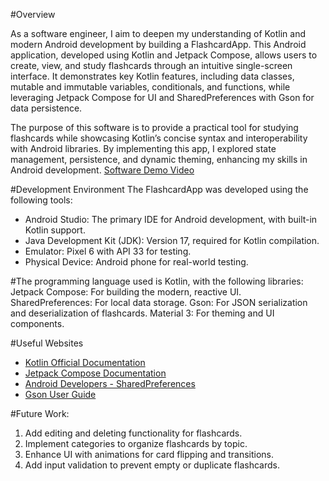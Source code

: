 #Overview

As a software engineer, I aim to deepen my understanding of Kotlin and modern Android development by building a FlashcardApp. This Android application, developed using Kotlin and Jetpack Compose, allows users to create, view, and study flashcards through an intuitive single-screen interface. It demonstrates key Kotlin features, including data classes, mutable and immutable variables, conditionals, and functions, while leveraging Jetpack Compose for UI and SharedPreferences with Gson for data persistence.

The purpose of this software is to provide a practical tool for studying flashcards while showcasing Kotlin’s concise syntax and interoperability with Android libraries. By implementing this app, I explored state management, persistence, and dynamic theming, enhancing my skills in Android development.
[Software Demo Video](https://youtu.be/I42JRrf8K1Q)

#Development Environment
The FlashcardApp was developed using the following tools:
- Android Studio: The primary IDE for Android development, with built-in Kotlin support.
- Java Development Kit (JDK): Version 17, required for Kotlin compilation.
- Emulator: Pixel 6 with API 33 for testing.
- Physical Device: Android phone for real-world testing.

#The programming language used is Kotlin, with the following libraries:
Jetpack Compose: For building the modern, reactive UI.
SharedPreferences: For local data storage.
Gson: For JSON serialization and deserialization of flashcards.
Material 3: For theming and UI components.

#Useful Websites
- [Kotlin Official Documentation](https://kotlinlang.org/docs/home.html)
- [Jetpack Compose Documentation](https://developer.android.com/jetpack/compose/documentation)
- [Android Developers - SharedPreferences](https://developer.android.com/reference/android/content/SharedPreferences)
- [Gson User Guide](https://github.com/google/gson/blob/master/UserGuide.md)

#Future Work:
1.  Add editing and deleting functionality for flashcards.
2.  Implement categories to organize flashcards by topic.
3.  Enhance UI with animations for card flipping and transitions.
4.  Add input validation to prevent empty or duplicate flashcards.